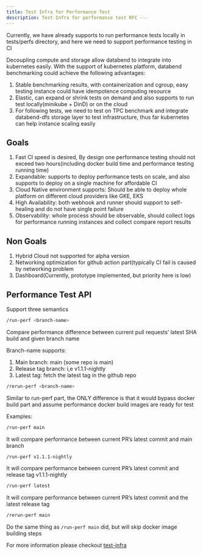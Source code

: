 ```yaml
---
title: Test Infra for Performance Test
description: Test Infra for performance test RFC ---
---
```



Currently, we have already supports to run performance tests locally in tests/perfs directory, and here we need to support performance testing in CI

Decoupling compute and storage allow databend to integrate into kubernetes easily. With the support of kubernetes platform, databend benchmarking could achieve the following advantages:
1. Stable benchmarking results, with containerization and cgroup, easy testing instance could have idempotence computing resource
2. Elastic, can expand or shrink tests on demand and also supports to run test locally(minikube + DinD) or on the cloud
3. For following tests, we need to test on TPC benchmark and integrate databend-dfs storage layer to test infrastructure, thus far kubernetes can help instance scaling easily

## Goals

1. Fast CI speed is desired, By design one performance testing should not exceed two hours(including docker build time and performance testing running time)
2. Expandable: supports to deploy performance tests on scale, and also supports to deploy on a single machine for affordable CI
3. Cloud Native environment supports: Should be able to deploy whole platform on different cloud providers like GKE, EKS
4. High Availability: both webhook and runner should support to self-healing and do not have single point failure
5. Observability: whole process should be observable, should collect logs for performance running instances and collect compare report results

## Non Goals

1. Hybrid Cloud not supported for alpha version
2. Networking optimization for github action part(typically CI fail is caused by networking problem
3. Dashboard(Currently, prototype implemented, but priority here is low)

## Performance Test API

Support three semantics

```bash
/run-perf <branch-name>
```

Compare performance difference between current pull requests’ latest SHA build and given branch name

Branch-name supports:
1. Main branch: main (some repo is main)
2. Release tag branch: i,e v1.1.1-nightly
3. Latest tag: fetch the latest tag in the github repo

```bash
/rerun-perf <branch-name>
```

Similar to run-perf part, the ONLY difference is that it would bypass docker build part and assume performance docker build images are ready for test

Examples:
```bash
/run-perf main
```

It will compare performance between current PR’s latest commit and main branch
```bash
/run-perf v1.1.1-nightly
```

It will compare performance between current PR’s latest commit and release tag v1.1.1-nightly
```bash
/run-perf latest
```

It will compare performance between current PR’s latest commit and the latest release tag
```bash
/rerun-perf main
```

Do the same thing as `/run-perf main` did, but will skip docker image building steps

For more information please checkout [test-infra](https://github.com/datafuselabs/test-infra)
